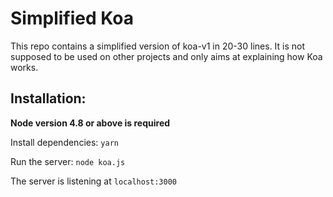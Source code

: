 # Simplified Koa

This repo contains a simplified version of koa-v1 in 20-30 lines. It is not supposed to be used on other projects and only aims at explaining how Koa works.

## Installation:

**Node version 4.8 or above is required**

Install dependencies: `yarn`

Run the server: `node koa.js`

The server is listening at `localhost:3000`
